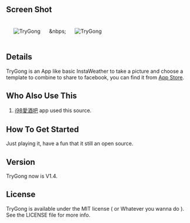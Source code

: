 ## Screen Shot

<img src="https://dl.dropbox.com/u/83663874/GitHubs/TryGong-1.png" alt="TryGong" title="TryGong" style="margin: 20px;" class="center" />
&nbps;
<img src="https://dl.dropbox.com/u/83663874/GitHubs/TryGong-2.png" alt="TryGong" title="TryGong" style="margin: 20px;" class="center" />

## Details

TryGong is an App like basic InstaWeather to take a picture and choose a template to combine to share to facebook, you can find it from <a href='https://itunes.apple.com/us/app/trygong/id657226352?mt=8'>App Store</a>.

## Who Also Use This

1. <a href='https://itunes.apple.com/tw/app/i98ai-jiu-ba/id656024033?mt=8'>i98愛酒吧</a> app used this source.

## How To Get Started

Just playing it, have a fun that it still an open source.

## Version

TryGong now is V1.4.

## License

TryGong is available under the MIT license ( or Whatever you wanna do ). See the LICENSE file for more info.
